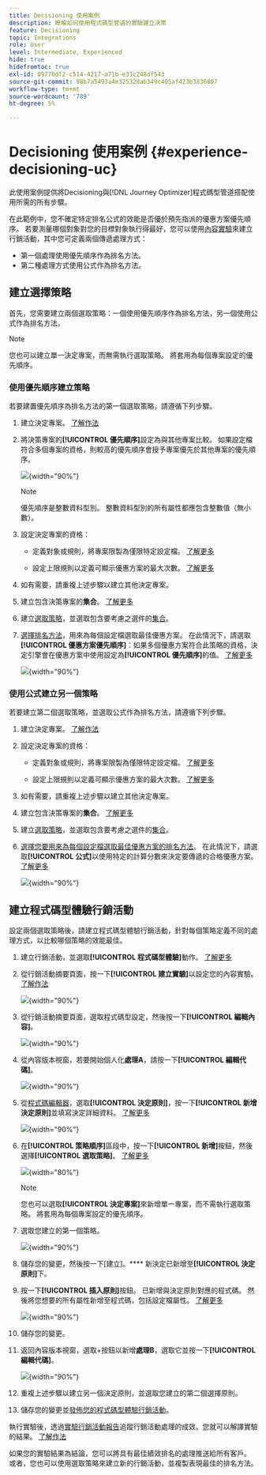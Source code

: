 ```yaml
---
title: Decisioning 使用案例
description: 瞭解如何使用程式碼型管道的實驗建立決策
feature: Decisioning
topic: Integrations
role: User
level: Intermediate, Experienced
hide: true
hidefromtoc: true
exl-id: 09770df2-c514-4217-a71b-e31c248df543
source-git-commit: 98b7a5493a4e325328ab349c405af423b3836807
workflow-type: tm+mt
source-wordcount: '789'
ht-degree: 5%

---
```


# Decisioning 使用案例 {#experience-decisioning-uc}

此使用案例提供將Decisioning與[!DNL Journey Optimizer]程式碼型管道搭配使用所需的所有步驟。

在此範例中，您不確定特定排名公式的效能是否優於預先指派的優惠方案優先順序。 若要測量哪個對象對您的目標對象執行得最好，您可以使用[內容實驗](../content-management/content-experiment.md)來建立行銷活動，其中您可定義兩個傳遞處理方式：

* 第一個處理使用優先順序作為排名方法。
* 第二種處理方式使用公式作為排名方法。

## 建立選擇策略

首先，您需要建立兩個選取策略：一個使用優先順序作為排名方法，另一個使用公式作為排名方法。

>[!NOTE]
>
>您也可以建立單一決定專案，而無需執行選取策略。 將套用為每個專案設定的優先順序。

### 使用優先順序建立策略

若要建置優先順序為排名方法的第一個選取策略，請遵循下列步驟。

1. 建立決定專案。 [了解作法](items.md)

1. 將決策專案的&#x200B;**[!UICONTROL 優先順序]**&#x200B;設定為與其他專案比較。 如果設定檔符合多個專案的資格，則較高的優先順序會授予專案優先於其他專案的優先順序。

   ![](assets/exd-uc-item-priority.png){width="90%"}

   >[!NOTE]
   >
   >優先順序是整數資料型別。 整數資料型別的所有屬性都應包含整數值（無小數）。

1. 設定決定專案的資格：

   * 定義對象或規則，將專案限製為僅限特定設定檔。 [了解更多](items.md#eligibility)

   * 設定上限規則以定義可顯示優惠方案的最大次數。 [了解更多](items.md#capping)

1. 如有需要，請重複上述步驟以建立其他決定專案。

1. 建立包含決策專案的&#x200B;**集合**。 [了解更多](collections.md)

1. 建立[選取策略](selection-strategies.md#create-selection-strategy)，並選取包含要考慮之選件的[集合](collections.md)。

1. [選擇排名方法](#select-ranking-method)，用來為每個設定檔選取最佳優惠方案。 在此情況下，請選取&#x200B;**[!UICONTROL 優惠方案優先順序]**：如果多個優惠方案符合此策略的資格，決定引擎會在優惠方案中使用設定為&#x200B;**[!UICONTROL 優先順序]**&#x200B;的值。 [了解更多](selection-strategies.md#offer-priority)

   ![](assets/exd-uc-strategy-priority.png){width="90%"}

### 使用公式建立另一個策略

若要建立第二個選取策略，並選取公式作為排名方法，請遵循下列步驟。

1. 建立決定專案。 [了解作法](items.md)

   <!--Do you need to set the same **[!UICONTROL Priority]** as for the first decision item, or it won't be considered at all?-->

1. 設定決定專案的資格：

   * 定義對象或規則，將專案限製為僅限特定設定檔。 [了解更多](items.md#eligibility)

   * 設定上限規則以定義可顯示優惠方案的最大次數。 [了解更多](items.md#capping)

1. 如有需要，請重複上述步驟以建立其他決定專案。

1. 建立包含決策專案的&#x200B;**集合**。 [了解更多](collections.md)

1. 建立[選取策略](selection-strategies.md#create-selection-strategy)，並選取包含要考慮之選件的[集合](collections.md)。

1. [選擇您要用來為每個設定檔選取最佳優惠方案的排名方法](#select-ranking-method)。 在此情況下，請選取&#x200B;**[!UICONTROL 公式]**&#x200B;以使用特定的計算分數來決定要傳遞的合格優惠方案。 [了解更多](selection-strategies.md#ranking-formula)

   ![](assets/exd-uc-strategy-formula.png){width="90%"}

## 建立程式碼型體驗行銷活動

<!--To present the best dynamic offer and experience to your visitors on your website or mobile app, add a decision policy to a code-based campaign.

Define two delivery treatments each containing a different decision policy.-->

設定兩個選取策略後，請建立程式碼型體驗行銷活動，針對每個策略定義不同的處理方式，以比較哪個策略的效能最佳。

1. 建立行銷活動，並選取&#x200B;**[!UICONTROL 程式碼型體驗]**&#x200B;動作。 [了解更多](../code-based/create-code-based.md)

1. 從行銷活動摘要頁面，按一下&#x200B;**[!UICONTROL 建立實驗]**&#x200B;以設定您的內容實驗。 [了解作法](../content-management/content-experiment.md)

   ![](assets/exd-uc-create-experiment.png){width="90%"}

1. 從行銷活動摘要頁面，選取程式碼型設定，然後按一下&#x200B;**[!UICONTROL 編輯內容]**。

   ![](assets/exd-uc-edit-cbe-content.png){width="90%"}

1. 從內容版本視窗，若要開始個人化&#x200B;**處理A**，請按一下&#x200B;**[!UICONTROL 編輯代碼]**。

   ![](assets/exd-uc-experiment-treatment-a.png){width="90%"}

1. 從[程式碼編輯器](../code-based/create-code-based.md#edit-code)，選取&#x200B;**[!UICONTROL 決定原則]**，按一下&#x200B;**[!UICONTROL 新增決定原則]**&#x200B;並填寫決定詳細資料。 [了解更多](create-decision.md#add)

   ![](assets/decision-code-based-create.png){width="90%"}

1. 在&#x200B;**[!UICONTROL 策略順序]**&#x200B;區段中，按一下&#x200B;**[!UICONTROL 新增]**&#x200B;按鈕，然後選擇&#x200B;**[!UICONTROL 選取策略]**。 [了解更多](create-decision.md#select)

   ![](assets/decision-code-based-strategy-sequence.png){width="80%"}

   >[!NOTE]
   >
   >您也可以選取&#x200B;**[!UICONTROL 決定專案]**&#x200B;來新增單一專案，而不需執行選取策略。 將套用為每個專案設定的優先順序。

1. 選取您建立的第一個策略。

   ![](assets/exd-uc-experiment-strategy-priority.png){width="90%"}

1. 儲存您的變更，然後按一下[建立]。**** 新決定已新增至&#x200B;**[!UICONTROL 決定原則]**&#x200B;下。

1. 按一下&#x200B;**[!UICONTROL 插入原則]**&#x200B;按鈕。 已新增與決定原則對應的程式碼。 然後將您想要的所有屬性新增至程式碼，包括設定檔屬性。 [了解更多](create-decision.md#use-decision-policy)

   ![](assets/exd-uc-experiment-insert-policy.png){width="90%"}

1. 儲存您的變更。

1. 返回內容版本視窗，選取+按鈕以新增&#x200B;**處理B**，選取它並按一下&#x200B;**[!UICONTROL 編輯代碼]**。

   ![](assets/exd-uc-experiment-treatment-b.png){width="90%"}

1. 重複上述步驟以建立另一個決定原則，並選取您建立的第二個選擇原則。<!--Do you need to create exactly the same content to compare only the ranking method?-->

1. 儲存您的變更並[發佈您的程式碼型體驗行銷活動](../code-based/publish-code-based.md)。

執行實驗後，透過[實驗行銷活動報告](../reports/campaign-global-report-cja-experimentation.md)追蹤行銷活動處理的成效。<!-- and [report on decisioning](cja-reporting.md).-->您就可以解譯實驗的結果。 [了解作法](../content-management/get-started-experiment.md#interpret-results)

如果您的實驗結果為結論，您可以將具有最佳績效排名的處理推送給所有客戶。 或者，您也可以使用選取策略來建立新的行銷活動，並複製表現最佳的排名方法。